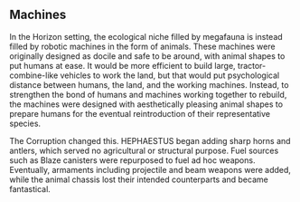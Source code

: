## Machines

In the Horizon setting, the ecological niche filled by megafauna is instead filled by robotic machines in the form of animals.
These machines were originally designed as docile and safe to be around, with animal shapes to put humans at ease.
It would be more efficient to build large, tractor-combine-like vehicles to work the land, but that would put psychological distance between humans, the land, and the working machines.
Instead, to strengthen the bond of humans and machines working together to rebuild, the machines were designed with aesthetically pleasing animal shapes to prepare humans for the eventual reintroduction of their representative species.

The Corruption changed this.
HEPHAESTUS began adding sharp horns and antlers, which served no agricultural or structural purpose.
Fuel sources such as Blaze canisters were repurposed to fuel ad hoc weapons.
Eventually, armaments including projectile and beam weapons were added, while the animal chassis lost their intended counterparts and became fantastical.

